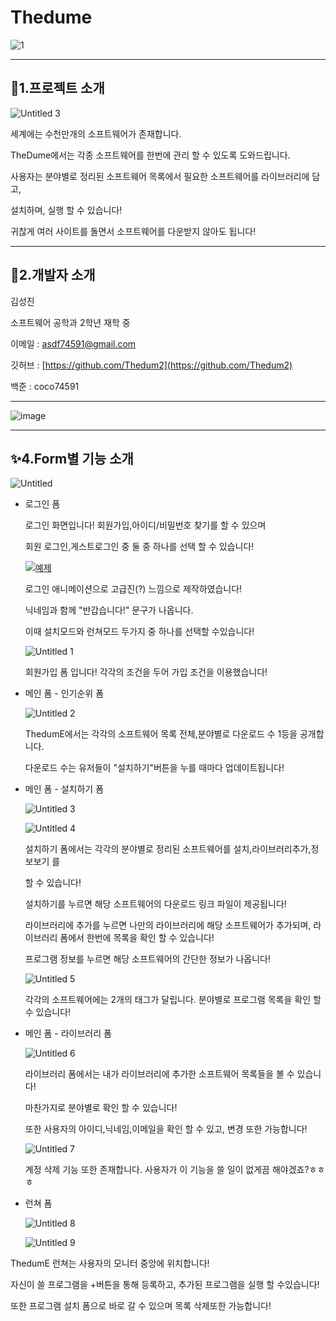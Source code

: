 # Thedume

![1](https://user-images.githubusercontent.com/76659528/109339008-5a518f00-78aa-11eb-9efe-b6e409f243fc.png)

---

## 📌1.프로젝트 소개

![Untitled 3](https://user-images.githubusercontent.com/76659528/109339057-69d0d800-78aa-11eb-9a8f-bc3a48f14046.png)

세계에는 수천만개의 소프트웨어가 존재합니다.

TheDume에서는 각종 소프트웨어를 한번에 관리 할 수 있도록 도와드립니다.

사용자는 분야별로 정리된 소프트웨어 목록에서 필요한 소프트웨어를 라이브러리에 담고,

설치하며, 실행 할 수 있습니다! 

귀찮게 여러 사이트를 돌면서 소프트웨어를 다운받지 않아도 됩니다!

---

## 📕2.개발자 소개

김성진

소프트웨어 공학과 2학년 재학 중

이메일 : asdf74591@gmail.com

깃허브 : [https://github.com/Thedum2](https://github.com/Thedum2)

백준 : coco74591

 

---

![image](https://user-images.githubusercontent.com/76659528/109339246-b3212780-78aa-11eb-9d91-522e96a1408f.png)

---

## ✨4.Form별 기능 소개
  ![Untitled](https://user-images.githubusercontent.com/76659528/109339281-c46a3400-78aa-11eb-8465-7124c66168e4.png)
 - 로그인 폼

 
    로그인 화면입니다! 회원가입,아이디/비밀번호 찾기를 할 수 있으며
    
    회원 로그인,게스트로그인 중 둘 중 하나를 선택 할 수 있습니다!
    
    [![예제](https://i9.ytimg.com/vi_webp/WBM0NR5gje4/mqdefault.webp?time=1614364800000&sqp=CICB5YEG&rs=AOn4CLCdT9OzKUcMnvaGS_JghrKR8Lv_Ow)](https://www.youtube.com/watch?v=WBM0NR5gje4) 

    로그인 애니메이션으로 고급진(?) 느낌으로 제작하였습니다!

    닉네임과 함께 "반갑습니다!" 문구가 나옵니다.

    이때 설치모드와 런쳐모드 두가지 중 하나를 선택할 수있습니다!

    ![Untitled 1](https://user-images.githubusercontent.com/76659528/109339449-05624880-78ab-11eb-89d6-dad9c9d2fc56.png)

    회원가입 폼 입니다! 각각의 조건을 두어 가입 조건을 이용했습니다!

 - 메인 폼 - 인기순위 폼

    ![Untitled 2](https://user-images.githubusercontent.com/76659528/109339469-0c895680-78ab-11eb-96f0-24fe14d7b4b8.png)

    ThedumE에서는 각각의 소프트웨어 목록 전체,분야별로 다운로드 수 1등을 공개합니다.

    다운로드 수는 유저들이 "설치하기"버튼을 누를 때마다 업데이트됩니다!

 - 메인 폼 - 설치하기 폼 

    ![Untitled 3](https://user-images.githubusercontent.com/76659528/109339514-1c089f80-78ab-11eb-9693-eceea9ae9ab1.png)

    ![Untitled 4](https://user-images.githubusercontent.com/76659528/109339520-1dd26300-78ab-11eb-90ce-31da854b6523.png)

    설치하기 폼에서는 각각의 분야별로 정리된 소프트웨어를 설치,라이브러리추가,정보보기 를 

    할 수 있습니다! 

    설치하기를 누르면 해당 소프트웨어의 다운로드 링크 파일이 제공됩니다!

    라이브러리에 추가를 누르면 나만의 라이브러리에 해당 소프트웨어가 추가되며, 라이브러리 폼에서 한번에 목록을 확인 할 수 있습니다!

    프로그램 정보를 누르면 해당 소프트웨어의 간단한 정보가 나옵니다!

    ![Untitled 5](https://user-images.githubusercontent.com/76659528/109339554-288cf800-78ab-11eb-8d13-efbd9ff7918b.png)

    각각의 소프트웨어에는 2개의 태그가 달립니다. 분야별로 프로그램 목록을 확인 할 수 있습니다!

 - 메인 폼 - 라이브러리 폼

   ![Untitled 6](https://user-images.githubusercontent.com/76659528/109339593-32aef680-78ab-11eb-9160-6a7547fe14f6.png)

    라이브러리 폼에서는 내가 라이브러리에 추가한 소프트웨어 목록들을 볼 수 있습니다!

    마찬가지로 분야별로 확인 할 수 있습니다!

    또한 사용자의 아이디,닉네임,이메일을 확인 할 수 있고, 변경 또한 가능합니다!

    ![Untitled 7](https://user-images.githubusercontent.com/76659528/109339614-393d6e00-78ab-11eb-9ffa-c1d331a8f186.png)

    계정 삭제 기능 또한 존재합니다. 사용자가 이 기능을 쓸 일이 없게끔 해야겠죠?ㅎㅎㅎ

 - 런쳐 폼

    ![Untitled 8](https://user-images.githubusercontent.com/76659528/109339636-4195a900-78ab-11eb-99f0-cba990739cf3.png)

    ![Untitled 9](https://user-images.githubusercontent.com/76659528/109339646-45293000-78ab-11eb-965c-52e375c130d9.png)


ThedumE 런쳐는 사용자의 모니터 중앙에 위치합니다!

자신이 쓸 프로그램을 +버튼을 통해 등록하고, 추가된 프로그램을 실행 할 수있습니다!

또한 프로그램 설치 폼으로 바로 갈 수 있으며 목록 삭제또한 가능합니다!
